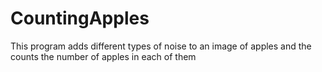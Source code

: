 # CountingApples
This program adds different types of noise to an image of apples and the counts the number of apples in each of them
